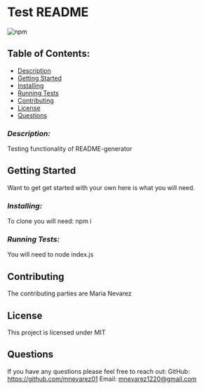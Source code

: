 
# Test README
![npm](https://img.shields.io/static/v1?label=npm&message=MIT&color=orange)

## Table of Contents:
* [Description](###-*Description:*)
* [Getting Started](###-**Getting-Started**)
* [Installing](###-*Installing:*)
* [Running Tests](###-*Running-Tests:*)
* [Contributing](##-**Contributing**)
* [License](##-**License**)
* [Questions](##-**Questions**)


### *Description:*
Testing functionality of README-generator

## **Getting Started**
Want to get get started with your own here is what you will need. 

### *Installing:*
To clone you will need: 
npm i

### *Running Tests:*
You will need to node index.js

## **Contributing**
The contributing parties are Maria Nevarez

## **License**

This project is licensed under MIT

## **Questions**
If you have any questions please feel free to reach out:
GitHub: https://github.com/mnevarez01
Email: mnevarez1220@gmail.com
